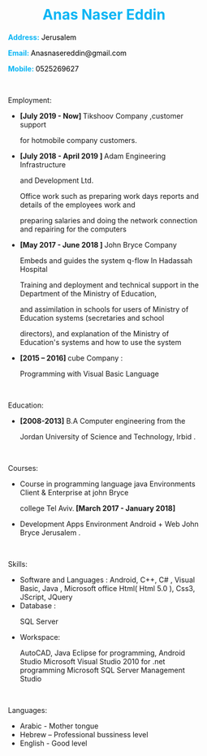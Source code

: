 <html>
  <head>
   <style type="text/css">
 

/*body {
    min-width: 500px;
}*/

div {
  border-radius: 5px;
}
/*
#header {
  height: 10px;
  width: 100%;
  background-color:#0bb5f4;
  position: fixed;
  z-index: 1;
  
}
*/
#title {
  margin-left: 3%;
}
/*
#footer {
  height: 14px;
  width: 100%;
  background-color: #0bb5f4;
  clear: both;
  position: relative;
}

.left {
  height: 1000px;
  width: 10px;
  background-color:#0bb5f4;
  float: left;
  position: fixed;
}
*/
/*
.right {
  height: 1040px;
  width: 10px;
  background-color: #0bb5f4;
  float: right;
  position: inherit;
}
*/
.stuff {
  display: inline-block;
  margin-top: 6px;
  margin-left: 55px;
  width: 75%;
  height: 1000px;
}

p,
li {
 font-family: "Montserrat", sans-serif;
font-color:"#0bb5f4";
list-style-type:square;
}

.head {
color: #0bb5f4;
  font-size: 20px;
font-weight: bold;
}

#name {
   font-family: "Montserrat", sans-serif;
  float: right;
  margin-top: 10px;
  margin-right: 4%;
}

a {
  color: black;
  text-decoration: none;
}

  </style> 
  </head>
<body>

<div class="stuff">
  
  <h1 style=" text-align:center;color:#0bb5f4">Anas Naser Eddin</h1> 
<p style="font-weight: bold;color:#0bb5f4">Address:<span style="font-weight: normal;color:black"> Jerusalem</span></p>
<p style="font-weight: bold;color:#0bb5f4">Email: <span style="font-weight: normal;color:black">Anasnasereddin@gmail.com </span></p>
<p style="font-weight: bold;color:#0bb5f4">Mobile: <span style="font-weight: normal;color:black">0525269627</span></p>
<br>
  <p class="head">Employment:</p>
  <ul>
    <li><span style="font-weight: bold;">[July 2019 - Now]  </span>Tikshoov Company ,customer support 

for hotmobile company customers.</li>
    <li><span style="font-weight: bold;">[July 2018 - April 2019 ] </span> Adam Engineering Infrastructure 

and Development Ltd.</li>
<p>Office work such as preparing work days reports and details of the employees work and 

preparing salaries and doing the network connection and repairing for the computers </p>
    <li><span style="font-weight: bold;">[May 2017 - June 2018 ]  </span>John Bryce Company  </li>
<p>Embeds and guides the system q-flow In Hadassah Hospital</p>
<p>Training and deployment and technical support in the Department of the Ministry of Education, 

and assimilation in schools for users of Ministry of Education systems (secretaries and school 

directors), and explanation of the Ministry of Education's systems and how to use the system</p>
    <li><span style="font-weight: bold;">[2015 – 2016]  </span>cube Company  :</li>
<p>Programming with Visual Basic Language</p>
   
  </ul>
<br>
  <p class="head">Education:</p>
  <ul>
    <li><span style="font-weight: bold;">[2008-2013]</span> B.A Computer  engineering from the 

Jordan University of  Science and Technology, Irbid .</li>
  </ul>
<br>
  <p class="head">Courses:</p>
  <ul>
        <li>Course in programming language java Environments Client & Enterprise at john Bryce 

college Tel Aviv.<span style="font-weight: bold;"> [March 2017 - January 2018]</span></li>
<li>Development Apps Environment Android + Web John Bryce Jerusalem .<span style="font-weight: 

bold;"> [October 2016 - March 2017 ]</span></li>
        </ul>
<br>
  <p class="head">Skills:</p>
  <ul>
    <li>Software and Languages :
 Android, C++, C# , Visual Basic, Java , Microsoft office
Html( Html 5.0 ), Css3, JScript, JQuery
</li>
    <li>Database :</li>
<p>SQL Server</p>
<li>Workspace:</li>
<p>AutoCAD, Java Eclipse for programming, Android Studio
Microsoft Visual Studio 2010 for .net programming
Microsoft SQL Server Management Studio
</p>

  </ul>
<br>
  <p class="head">Languages:</p>
  <ul>
    <li>Arabic - Mother tongue</li>
    <li>Hebrew – Professional bussiness level</li>
    <li>English - Good level</li>
  </ul>
<br>
</div>


</body>
</html>
